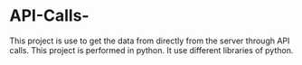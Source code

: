 # API-Calls-
This project is use to get the data from directly from the server through API calls. This project is performed in python. It use different libraries of python. 
